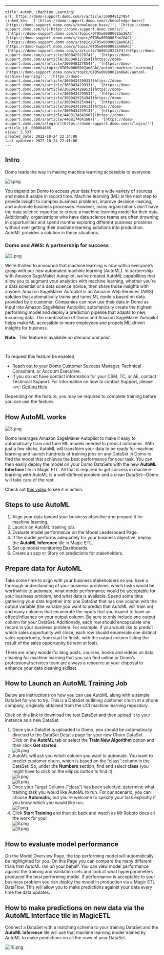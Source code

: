 ---
    title: AutoML (Machine Learning)
    url: https://domo-support.domo.com/s/article/360048127854
    linked_kbs:  ['[https://domo-support.domo.com/s/knowledge-base/](https://domo-support.domo.com/s/knowledge-base/)', '[https://domo-support.domo.com/s/](https://domo-support.domo.com/s/)', '[https://domo-support.domo.com/s/topic/0TO5w000000Zan2GAC](https://domo-support.domo.com/s/topic/0TO5w000000Zan2GAC)', '[https://domo-support.domo.com/s/topic/0TO5w000000Zan8GAC](https://domo-support.domo.com/s/topic/0TO5w000000Zan8GAC)', '[https://domo-support.domo.com/s/article/360042922874](https://domo-support.domo.com/s/article/360042922874)', '[https://domo-support.domo.com/s/article/360048127854](https://domo-support.domo.com/s/article/360048127854)', '[https://domo-support.domo.com/s/topic/0TO5w000000Zan8GAC/automl-machine-learning](https://domo-support.domo.com/s/topic/0TO5w000000Zan8GAC/automl-machine-learning)', '[https://domo-support.domo.com/s/article/360043429933](https://domo-support.domo.com/s/article/360043429933)', '[https://domo-support.domo.com/s/article/360043429953](https://domo-support.domo.com/s/article/360043429953)', '[https://domo-support.domo.com/s/article/360042925494](https://domo-support.domo.com/s/article/360042925494)', '[https://domo-support.domo.com/s/article/360043429913](https://domo-support.domo.com/s/article/360043429913)', '[https://domo-support.domo.com/s/article/4408174643607](https://domo-support.domo.com/s/article/4408174643607)', '[https://domo-support.domo.com/s/login/](https://domo-support.domo.com/s/login/)']
    article_id: 000004885
    views: 2.537
    created_date: 2022-10-24 22:34:00
    last updated: 2022-10-24 22:41:00
    ---



Intro
-----


Domo leads the way in making machine learning accessible to everyone.


![1.png](1.png)


You depend on Domo to access your data from a wide variety of sources and make it usable in record time. Machine learning (ML) is the next step to provide insight to complex business problems, improve decision-making, and automate business processes. However, many organizations don’t have the data science expertise to create a machine learning model for their data. Additionally, organizations who have data science teams are often drowning in opportunities and spend months exploring different business problems without ever getting their machine learning solutions into production. AutoML provides a solution in these situations.


### Domo and AWS: A partnership for success


![2.png](2.png)


We’re thrilled to announce that machine learning is now within everyone’s grasp with our new automated machine learning (AutoML). In partnership with Amazon SageMaker Autopilot, we’ve created AutoML capabilities that allow you to augment your analytics with machine learning, whether you’re a data scientist or a data science novice, then share those insights with anyone. Amazon SageMaker Autopilot is an Amazon Web Services (AWS) solution that automatically trains and tunes ML models based on data provided by a customer. Companies can now use their data in Domo as input into Amazon SageMaker Autopilot, automatically create the highest performing model and deploy a prediction pipeline that adapts to new, incoming data. The combination of Domo and Amazon SageMaker Autopilot helps make ML accessible to more employees and propels ML-driven insights for business.




 


**Note:**  This feature is available *on demand and paid*.


 


To request this feature be enabled,


* Reach out to your Domo Customer Success Manager, Technical Consultant, or Account Executive.
* If you do not have contact information for your CSM, TC, or AE, contact Technical Support. For information on how to contact Support, please see: [Getting Help](/s/article/360042922874)


Depending on the feature, you may be required to complete training before you can use the feature.






How AutoML works
----------------


![3.png](3.png)


Domo leverages Amazon SageMaker Autopilot to make it easy to automatically train and tune ML models needed to predict outcomes. With just a few clicks, AutoML will transform your data to be ready for machine learning and launch hundreds of training jobs on any DataSet in Domo to find the model that achieves the best performance for your task. You can then easily deploy the model on your Domo DataSets with the new **AutoML Interface** tile in Magic ETL. All that is required to get success in machine learning with AutoML is a well-defined problem and a clean DataSet—Domo will take care of the rest.


Check out [this video](https://www.domo.com/learn/automatic-insights-with-automl "https://www.domo.com/learn/automatic-insights-with-automl") to see it in action.


Steps to use AutoML
-------------------


1. Align your data toward your business objective and prepare it for machine learning.
2. Launch an AutoML training job.
3. Evaluate model performance on the Model Leaderboard Page.
4. If the model performs adequately for your business objective, deploy the **AutoML Inference** tile in Magic ETL.
5. Set up model monitoring Dashboards.
6. Create an app or Story on predictions for stakeholders.


Prepare data for AutoML
-----------------------


Take some time to align with your business stakeholders so you have a thorough understanding of your business problems, which tasks would be worthwhile to automate, what model performance would be acceptable for your business problem, and what data is available. Spend some time gathering your data together into one DataSet that has one column with the output variable (the variable you want to predict that AutoML will train on) and many columns that enumerate the inputs that you expect to have an effect/influence on your output column. Be sure to only include one output column for your DataSet. Additionally, each row should encapsulate one record in your business problem. For example, if you would like to predict which sales opportunity will close, each row should enumerate one distinct sales opportunity, from start to finish, with the output column listing the result of the sales opportunity (ie won or lost).


There are many wonderful blog posts, courses, books and videos on data cleaning for machine learning that you can find online or Domo’s professional services team are always a resource at your disposal to enhance your data cleaning skillset.


How to Launch an AutoML Training Job
------------------------------------


Below are instructions on how you can use AutoML along with a sample DataSet for you to try. This is a DataSet outlining customer churn at a phone company, originally obtained from the UCI machine learning repository.


Click on this [link](https://domosoftware.sharepoint.com/:x:/s/CS-Edu-PublicFiles/EYsFcCdV10tLsAN_fjxjhyIBKgqxNniCy19EBcK5KauwXQ?e=j8IA96 "churn.csv") to download the test DataSet and then upload it to your instance as a new DataSet.


1. Once your DataSet is uploaded to Domo, you should be automatically directed to the DataSet Details page for your new Churn DataSet. Click on the **AutoML** tab or select the **Train New Algorithm** option and then click **Get started**.  
![4.png](4.png)
2. AutoML will ask you which column you want to automate. You want to predict customer churn, which is based on the “class” column in the DataSet. So, under the **Numbers** section, find and select **class** (you might have to click on the ellipsis button to find it).  
![5.png](5.png)  
![6.png](6.png)
3. Once your Target Column (“class”) has been selected, determine what training task you would like AutoML to run. For our scenario, you can choose **Automatic**, but you’re welcome to specify your task explicitly if you know which you would like run.  
![7.png](7.png)
4. Click **Start Training** and then sit back and watch as Mr Roboto does all the work for you!  
![8.png](8.png)  
![9.png](9.png)


How to evaluate model performance
---------------------------------


On the Model Overview Page, the top performing model will automatically be highlighted for you. On this Page you can compare the many different trials that AutoML ran on your behalf. You can view model performance against the training and validation sets and look at what hyperparameters produced the best performing model. If performance is acceptable to your business problem you can deploy the model in production via a Magic ETL DataFlow. This will allow you to make predictions against your data every time the data updates.


How to make predictions on new data via the AutoML Interface tile in MagicETL
-----------------------------------------------------------------------------


Connect a DataSet with a matching schema to your training DataSet and the **AutoML Inference** tile will use that machine learning model trained by AutoML to make predictions on all the rows of your DataSet.


![10.png](10.png)

